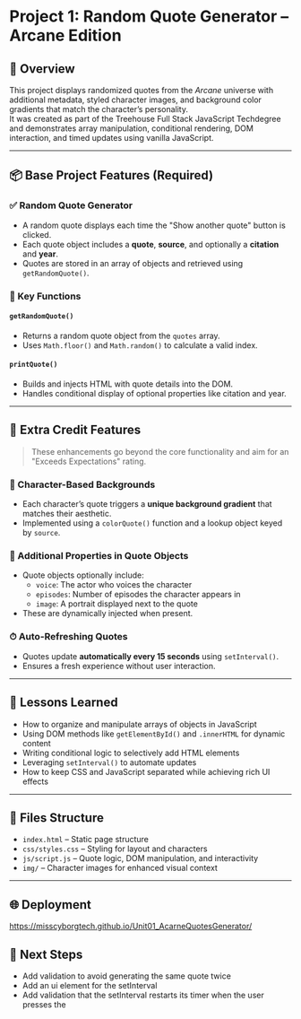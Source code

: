 # Project 1: Random Quote Generator – Arcane Edition

## 🧾 Overview

This project displays randomized quotes from the _Arcane_ universe with additional metadata, styled character images, and background color gradients that match the character’s personality.  
It was created as part of the Treehouse Full Stack JavaScript Techdegree and demonstrates array manipulation, conditional rendering, DOM interaction, and timed updates using vanilla JavaScript.

---

## 📦 Base Project Features (Required)

### ✅ Random Quote Generator

- A random quote displays each time the "Show another quote" button is clicked.
- Each quote object includes a **quote**, **source**, and optionally a **citation** and **year**.
- Quotes are stored in an array of objects and retrieved using `getRandomQuote()`.

### 🔧 Key Functions

#### `getRandomQuote()`

- Returns a random quote object from the `quotes` array.
- Uses `Math.floor()` and `Math.random()` to calculate a valid index.

#### `printQuote()`

- Builds and injects HTML with quote details into the DOM.
- Handles conditional display of optional properties like citation and year.

---

## 🌟 Extra Credit Features

> These enhancements go beyond the core functionality and aim for an "Exceeds Expectations" rating.

### 🎨 Character-Based Backgrounds

- Each character’s quote triggers a **unique background gradient** that matches their aesthetic.
- Implemented using a `colorQuote()` function and a lookup object keyed by `source`.

### 🧠 Additional Properties in Quote Objects

- Quote objects optionally include:
  - `voice`: The actor who voices the character
  - `episodes`: Number of episodes the character appears in
  - `image`: A portrait displayed next to the quote
- These are dynamically injected when present.

### ⏱ Auto-Refreshing Quotes

- Quotes update **automatically every 15 seconds** using `setInterval()`.
- Ensures a fresh experience without user interaction.

---

## 🧠 Lessons Learned

- How to organize and manipulate arrays of objects in JavaScript
- Using DOM methods like `getElementById()` and `.innerHTML` for dynamic content
- Writing conditional logic to selectively add HTML elements
- Leveraging `setInterval()` to automate updates
- How to keep CSS and JavaScript separated while achieving rich UI effects

---

## 📁 Files Structure

- `index.html` – Static page structure
- `css/styles.css` – Styling for layout and characters
- `js/script.js` – Quote logic, DOM manipulation, and interactivity
- `img/` – Character images for enhanced visual context

---

## 🌐 Deployment

https://misscyborgtech.github.io/Unit01_AcarneQuotesGenerator/

## 🚀 Next Steps

- Add validation to avoid generating the same quote twice
- Add an ui element for the setInterval
- Add validation that the setInterval restarts its timer when the user presses the
